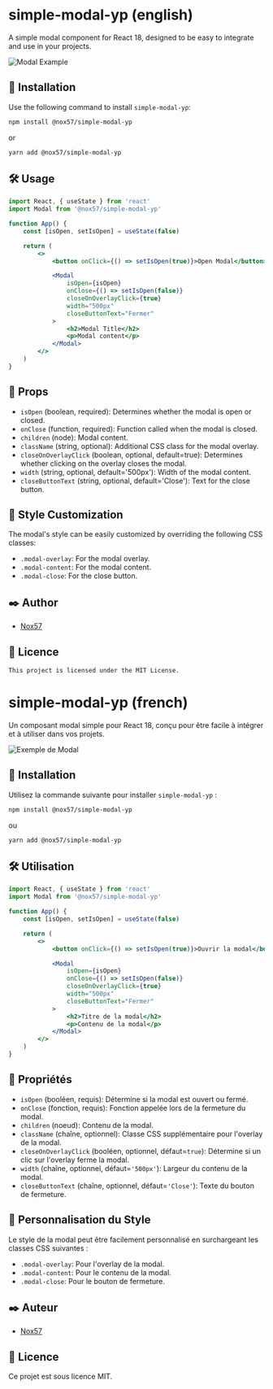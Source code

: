 # simple-modal-yp (english)

A simple modal component for React 18, designed to be easy to integrate and use in your projects.

![Modal Example](https://github.com/Nox57/simple-modal-yp/blob/main/img/example.png?raw=true)

## 🚀 Installation

Use the following command to install `simple-modal-yp`:

```bash
npm install @nox57/simple-modal-yp
```

or

```bash
yarn add @nox57/simple-modal-yp
```

## 🛠 Usage

```jsx
import React, { useState } from 'react'
import Modal from '@nox57/simple-modal-yp'

function App() {
    const [isOpen, setIsOpen] = useState(false)

    return (
        <>
            <button onClick={() => setIsOpen(true)}>Open Modal</button>

            <Modal
                isOpen={isOpen}
                onClose={() => setIsOpen(false)}
                closeOnOverlayClick={true}
                width="500px"
                closeButtonText="Fermer"
            >
                <h2>Modal Title</h2>
                <p>Modal content</p>
            </Modal>
        </>
    )
}
```

## 🧰 Props

-   `isOpen` (boolean, required): Determines whether the modal is open or closed.
-   `onClose` (function, required): Function called when the modal is closed.
-   `children` (node): Modal content.
-   `className` (string, optional): Additional CSS class for the modal overlay.
-   `closeOnOverlayClick` (boolean, optional, default=true): Determines whether clicking on the overlay closes the modal.
-   `width` (string, optional, default='500px'): Width of the modal content.
-   `closeButtonText` (string, optional, default='Close'): Text for the close button.

## 🎨 Style Customization

The modal's style can be easily customized by overriding the following CSS classes:

-   `.modal-overlay`: For the modal overlay.
-   `.modal-content`: For the modal content.
-   `.modal-close`: For the close button.

## ✒️ Author

-   [Nox57](https://github.com/Nox57/simple-modal-yp/blob/main/img/example.png?raw=true)

## 📜 Licence

    This project is licensed under the MIT License.

# simple-modal-yp (french)

Un composant modal simple pour React 18, conçu pour être facile à intégrer et à utiliser dans vos projets.

![Exemple de Modal](./img/example.png)

## 🚀 Installation

Utilisez la commande suivante pour installer `simple-modal-yp` :

```bash
npm install @nox57/simple-modal-yp
```

ou

```bash
yarn add @nox57/simple-modal-yp
```

## 🛠 Utilisation

```jsx
import React, { useState } from 'react'
import Modal from '@nox57/simple-modal-yp'

function App() {
    const [isOpen, setIsOpen] = useState(false)

    return (
        <>
            <button onClick={() => setIsOpen(true)}>Ouvrir la modal</button>

            <Modal
                isOpen={isOpen}
                onClose={() => setIsOpen(false)}
                closeOnOverlayClick={true}
                width="500px"
                closeButtonText="Fermer"
            >
                <h2>Titre de la modal</h2>
                <p>Contenu de la modal</p>
            </Modal>
        </>
    )
}
```

## 🧰 Propriétés

-   `isOpen` (booléen, requis): Détermine si la modal est ouvert ou fermé.
-   `onClose` (fonction, requis): Fonction appelée lors de la fermeture du modal.
-   `children` (noeud): Contenu de la modal.
-   `className` (chaîne, optionnel): Classe CSS supplémentaire pour l'overlay de la modal.
-   `closeOnOverlayClick` (booléen, optionnel, défaut=`true`): Détermine si un clic sur l'overlay ferme la modal.
-   `width` (chaîne, optionnel, défaut=`'500px'`): Largeur du contenu de la modal.
-   `closeButtonText` (chaîne, optionnel, défaut=`'Close'`): Texte du bouton de fermeture.

## 🎨 Personnalisation du Style

Le style de la modal peut être facilement personnalisé en surchargeant les classes CSS suivantes :

-   `.modal-overlay`: Pour l'overlay de la modal.
-   `.modal-content`: Pour le contenu de la modal.
-   `.modal-close`: Pour le bouton de fermeture.

## ✒️ Auteur

-   [Nox57](https://github.com/Nox57/)

## 📜 Licence

Ce projet est sous licence MIT.
